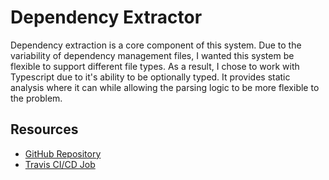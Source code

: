 # Dependency Extractor

Dependency extraction is a core component of this system.
Due to the variability of dependency management files, I wanted this system be flexible to support different file types.
As a result, I chose to work with Typescript due to it's ability to be optionally typed.
It provides static analysis where it can while allowing the parsing logic to be more flexible to the problem.

## Resources

* [GitHub Repository](https://github.com/deps-cloud/des)
* [Travis CI/CD Job](https://travis-ci.com/deps-cloud/des)
